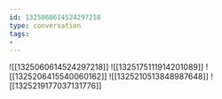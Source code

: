 ```yaml
---
id: 1325060614524297218
type: conversation
tags:
- 
---
```

![[1325060614524297218]]
![[1325175111914201089]]
![[1325206415540060162]]
![[1325210513848987648]]
![[1325219177037131776]]

